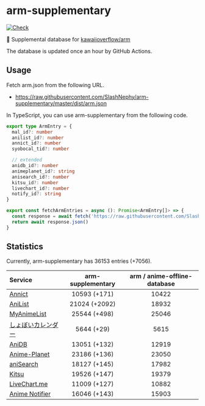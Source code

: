 # arm-supplementary

[![Check](https://github.com/SlashNephy/arm-supplementary/actions/workflows/check-node.yml/badge.svg)](https://github.com/SlashNephy/arm-supplementary/actions/workflows/check-node.yml)

💊 Supplemental database for [kawaiioverflow/arm](https://github.com/kawaiioverflow/arm)

The database is updated once an hour by GitHub Actions.

## Usage

Fetch arm.json from the following URL.

- https://raw.githubusercontent.com/SlashNephy/arm-supplementary/master/dist/arm.json

In TypeScript, you can use arm-supplementary from the following code.

```TypeScript
export type ArmEntry = {
  mal_id?: number
  anilist_id?: number
  annict_id?: number
  syobocal_tid?: number

  // extended
  anidb_id?: number
  animeplanet_id?: string
  anisearch_id?: number
  kitsu_id?: number
  livechart_id?: number
  notify_id?: string
}

export const fetchArmEntries = async (): Promise<ArmEntry[]> => {
  const response = await fetch('https://raw.githubusercontent.com/SlashNephy/arm-supplementary/master/dist/arm.json')
  return await response.json()
}
```

## Statistics

Currently, arm-supplementary has 36153 entries (+7056).

| Service                                     | arm-supplementary | arm / anime-offline-database |
| :------------------------------------------ | :---------------: | :--------------------------: |
| [Annict](https://annict.com)                |   10593 (+171)    |            10422             |
| [AniList](https://anilist.co)               |   21024 (+2092)   |            18932             |
| [MyAnimeList](https://myanimelist.net)      |   25544 (+498)    |            25046             |
| [しょぼいカレンダー](https://cal.syoboi.jp) |    5644 (+29)     |             5615             |
| [AniDB](https://anidb.net)                  |   13051 (+132)    |            12919             |
| [Anime-Planet](https://anime-planet.com)    |   23186 (+136)    |            23050             |
| [aniSearch](https://anisearch.com)          |   18127 (+145)    |            17982             |
| [Kitsu](https://kitsu.io)                   |   19526 (+147)    |            19379             |
| [LiveChart.me](https://livechart.me)        |   11009 (+127)    |            10882             |
| [Anime Notifier](https://notify.moe)        |   16046 (+143)    |            15903             |
